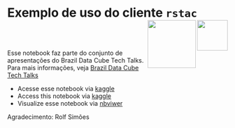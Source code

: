 # Exemplo de uso do cliente `rstac` <img src="https://raw.githubusercontent.com/brazil-data-cube/rstac/master/inst/extdata/img/logo.png" align="right" width="70" /> <img src="https://brazil-data-cube.github.io/tech-talks/_static/logo-bdc-techtalks.png" align="right" width="110" />

<br><br>

Esse notebook faz parte do conjunto de apresentações do Brazil Data Cube Tech Talks. Para mais informações, veja [Brazil Data Cube Tech Talks](https://brazil-data-cube.github.io/tech-talks/)

- Acesse esse notebook via [kaggle](https://www.kaggle.com/oldlipe/tech-talks-exemplo-rstac)
- Access this notebook via [kaggle](https://www.kaggle.com/oldlipe/tech-talks-example-rstac)
- Visualize esse notebook via [nbviwer](https://nbviewer.jupyter.org/github/OldLipe/exemplo_rstac/blob/master/example_rstac.ipynb)

Agradecimento: Rolf Simões

